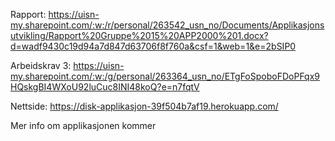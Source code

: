 Rapport: https://uisn-my.sharepoint.com/:w:/r/personal/263542_usn_no/Documents/Applikasjonsutvikling/Rapport%20Gruppe%2015%20APP2000%201.docx?d=wadf9430c19d94a7d847d63706f8f760a&csf=1&web=1&e=2bSIP0

Arbeidskrav 3: https://uisn-my.sharepoint.com/:w:/g/personal/263364_usn_no/ETgFoSpoboFDoPFqx9HQskgBI4WXoU92luCuc8INI48koQ?e=n7fqtV

Nettside: https://disk-applikasjon-39f504b7af19.herokuapp.com/


Mer info om applikasjonen kommer
